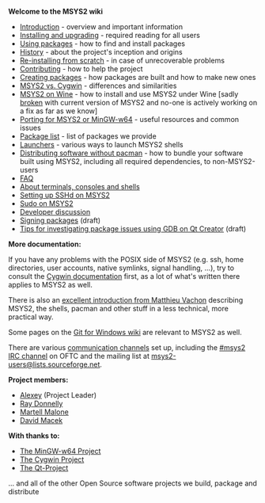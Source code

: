 **Welcome to the MSYS2 wiki**

- [Introduction](MSYS2-introduction.md) - overview and important information
- [Installing and upgrading](MSYS2-installation.md) - required reading for all users
- [Using packages](Using-packages.md) - how to find and install packages
- [History](History.md) - about the project's inception and origins
- [Re-installing from scratch](MSYS2-reinstallation.md) - in case of unrecoverable problems
- [Contributing](Contributing-to-MSYS2.md) - how to help the project
- [Creating packages](Creating-Packages.md) - how packages are built and how to make new ones
- [MSYS2 vs. Cygwin](How-does-MSYS2-differ-from-Cygwin.md) - differences and similarities
- [MSYS2 on Wine](https://github.com/TeaCI/tea-ci/wiki/Msys2-on-Wine) - how to install and use MSYS2 under Wine [sadly [broken](https://github.com/Alexpux/MSYS2-packages/issues/682) with current version of MSYS2 and no-one is actively working on a fix as far as we know]
- [Porting for MSYS2 or MinGW-w64](Porting.md) - useful resources and common issues
- [Package list](Packages.md) - list of packages we provide
- [Launchers](Launchers.md) - various ways to launch MSYS2 shells
- [Distributing software without pacman](Distributing.md) - how to bundle your software built using MSYS2, including all required dependencies, to non-MSYS2-users
- [FAQ](FAQ.md)
- [About terminals, consoles and shells](Terminals.md)
- [Setting up SSHd on MSYS2](Setting-up-SSHd.md)
- [Sudo on MSYS2](Sudo.md)
- [Developer discussion](Devtopics.md)
- [Signing packages](Signing-packages.md) (draft)
- [Tips for investigating package issues using GDB on Qt Creator](GDB-qtcreator.md) (draft)

**More documentation:**

If you have any problems with the POSIX side of MSYS2 (e.g. ssh, home directories, user accounts, native symlinks, signal handling, ...), try to consult the [Cygwin documentation](https://cygwin.com/docs.html) first, as a lot of what's written there applies to MSYS2 as well.

There is also an [excellent introduction from Matthieu Vachon](https://sourceforge.net/p/msys2/discussion/general/thread/dcf8f4d3/#8473/588e) describing MSYS2, the shells, pacman and other stuff in a less technical, more practical way.

Some pages on the [Git for Windows wiki](https://github.com/git-for-windows/git/wiki) are relevant to MSYS2 as well.

There are various [communication channels](http://www.msys2.org/#support-or-contact) set up, including the [#msys2 IRC channel](irc://irc.oftc.net:6667/msys2) on OFTC and the mailing list at msys2-users@lists.sourceforge.net.

**Project members:**

- [Alexey](https://github.com/alexpux) (Project Leader)
- [Ray Donnelly](https://github.com/mingwandroid)
- [Martell Malone](https://github.com/martell)
- [David Macek](https://github.com/elieux)

**With thanks to:**

- [The MinGW-w64 Project](http://mingw-w64.sourceforge.net/)
- [The Cygwin Project](https://www.cygwin.com/)
- [The Qt-Project](http://qt-project.org/)

... and all of the other Open Source software projects we build, package and distribute
